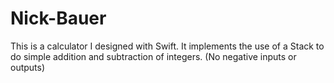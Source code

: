 # Nick-Bauer

This is a calculator I designed with Swift. It implements the use of a Stack to do simple addition and subtraction of integers. (No negative inputs or outputs)
